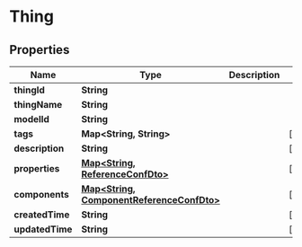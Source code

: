 

# Thing


## Properties

| Name | Type | Description | Notes |
|------------ | ------------- | ------------- | -------------|
|**thingId** | **String** |  |  |
|**thingName** | **String** |  |  |
|**modelId** | **String** |  |  |
|**tags** | **Map&lt;String, String&gt;** |  |  [optional] |
|**description** | **String** |  |  [optional] |
|**properties** | [**Map&lt;String, ReferenceConfDto&gt;**](ReferenceConfDto.md) |  |  [optional] |
|**components** | [**Map&lt;String, ComponentReferenceConfDto&gt;**](ComponentReferenceConfDto.md) |  |  [optional] |
|**createdTime** | **String** |  |  [optional] |
|**updatedTime** | **String** |  |  [optional] |




